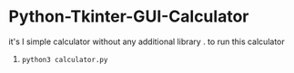 # Python-Tkinter-GUI-Calculator

it's I simple calculator without any additional library .
to run this calculator 
1.     python3 calculator.py
